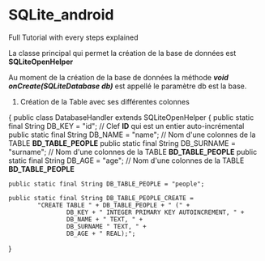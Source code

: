 # SQLite_android
Full Tutorial with every steps explained

La classe principal qui permet la création de la base de données est **SQLiteOpenHelper**

Au moment de la création de la base de données la méthode _**void onCreate(SQLiteDatabase db)**_ est appellé le paramètre db est la base.

1. Création de la Table avec ses différentes colonnes 

{
public class DatabaseHandler extends SQLiteOpenHelper
{
    public static final String DB_KEY = "id";              // Clef **ID** qui est un entier auto-incrémental
    public static final String DB_NAME = "name";           // Nom d'une colonnes de la TABLE **BD_TABLE_PEOPLE**
    public static final String DB_SURNAME = "surname";     // Nom d'une colonnes de la TABLE **BD_TABLE_PEOPLE**
    public static final String DB_AGE = "age";             // Nom d'une colonnes de la TABLE **BD_TABLE_PEOPLE**

    public static final String DB_TABLE_PEOPLE = "people";

    public static final String DB_TABLE_PEOPLE_CREATE =
            "CREATE TABLE " + DB_TABLE_PEOPLE + " (" +
                    DB_KEY + " INTEGER PRIMARY KEY AUTOINCREMENT, " +
                    DB_NAME + " TEXT, " +
                    DB_SURNAME " TEXT, " +
                    DB_AGE + " REAL);";
}
